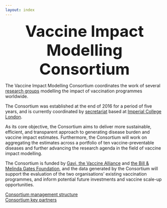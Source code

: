 ```yaml
---
layout: index     
---
```


<div style="font-size:50px; text-align:center; font-weight:bold">Vaccine Impact Modelling Consortium</div>

The Vaccine Impact Modelling Consortium coordinates the work of several [research groups](/modellers) modelling the impact of vaccination programmes worldwide.   

The Consortium was established at the end of 2016 for a period of five years, and is currently coordinated by [secretariat](/secretariat) based at [Imperial College London](http://www.imperial.ac.uk/).   

As its core objective, the Consortium aims to deliver more sustainable, efficient, and transparent approach to generating disease burden and vaccine impact estimates. Furthermore, the Consortium will work on aggregating the estimates across a portfolio of ten vaccine-preventable diseases and further advancing the research agenda in the field of vaccine impact modelling.   

The Consortium is funded by [Gavi, the Vaccine Alliance]( http://www.gavi.org/) and [the Bill & Melinda Gates Foundation]( http://www.gatesfoundation.org/), and the data generated by the Consortium will support the evaluation of the two organisations’ existing vaccination programmes, and inform potential future investments and vaccine scale-up opportunities.   

[Consortium management structure](/resources/VIMC_orgchart_2017.pdf)    
[Consortium key partners](/partners)   

